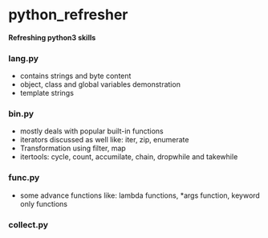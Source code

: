 # python_refresher
#### Refreshing python3 skills

### lang.py
- contains strings and byte content
- object, class and global variables demonstration
- template strings

### bin.py
- mostly deals with popular built-in functions
- iterators discussed as well like: iter, zip, enumerate
- Transformation using filter, map
- itertools: cycle, count, accumilate, chain, dropwhile and takewhile

### func.py
- some advance functions like: lambda functions, *args function, keyword only functions

### collect.py
